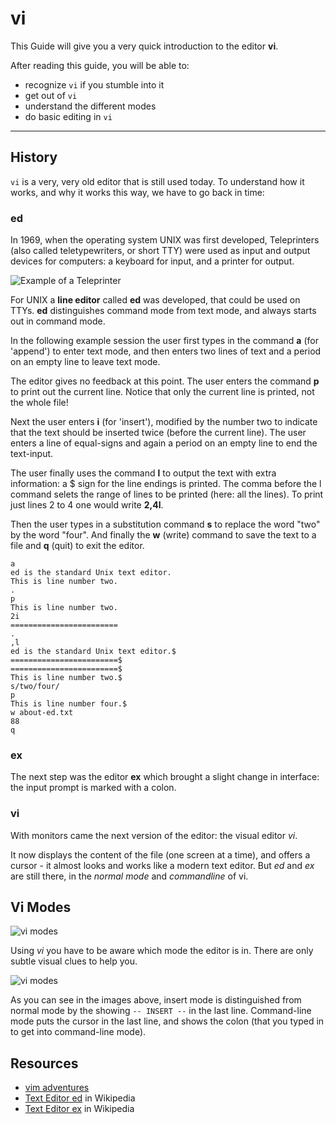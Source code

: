vi
=============

This Guide will give you a very quick introduction to
the editor **vi**.

After reading this guide, you will be able to:

* recognize `vi` if you stumble into it
* get out of `vi` 
* understand the different modes 
* do basic editing in `vi`


----------------------------------------------------------------

History
------------

`vi` is a very, very old editor that is still used today.
To understand how it works, and why it works this way, we
have to go back in time:

### ed

In 1969, when the operating system UNIX was first developed,
Teleprinters (also called teletypewriters, or short TTY) were
used as input and output devices for computers: a keyboard
for input, and a printer for output.

![Example of a Teleprinter](images/teletype-33.jpg)

For UNIX a **line editor** called **ed** was developed, that
could be used on TTYs. **ed** distinguishes command mode from text mode,
and always starts out in command mode.  

In the following example session the user first types in the command **a** 
(for 'append') to enter text mode, and then enters two lines of text
and a period on an empty line to leave text mode.

The editor gives no feedback at this point.  The user enters 
the command **p** to print out the current line.
Notice that only the current line is printed, not the whole file!

Next the user enters **i** (for 'insert'), modified by the number two
to indicate that the text should be inserted twice (before the current line).
The user enters a line of equal-signs and again a period on an empty line
to end the text-input.

The user finally uses the command **l** to output the text with extra information: 
a $ sign for the line endings is printed.  The comma before the l command
selets the range of lines to be printed (here: all the lines). To print
just lines 2 to 4 one would write **2,4l**.

Then the user types in a substitution command **s** to replace
the word "two" by the word "four". And finally the **w** (write) command
to save the text to a file and **q** (quit) to exit the editor.

    a
    ed is the standard Unix text editor.
    This is line number two.
    .
    p
    This is line number two.
    2i
    ========================
    .
    ,l
    ed is the standard Unix text editor.$
    ========================$
    ========================$
    This is line number two.$
    s/two/four/
    p
    This is line number four.$
    w about-ed.txt
    88
    q


### ex

The next step was the editor **ex** which brought a slight change
in interface: the input prompt is marked with a colon.

### vi

With monitors came the next version of the editor: the visual editor *vi*.

It now displays the content of the file (one screen at a time),
and offers a cursor - it almost looks and works like a modern text editor.
But *ed* and *ex* are still there, in the *normal mode* and *commandline* of vi.

Vi Modes
--------

![vi modes](images/vi-modes.svg)

Using *vi* you have to be aware which mode the editor is in. There
are only subtle visual clues to help you.

![vi modes](images/vi-recognize-modes.png)

As you can see in the images above, insert mode is distinguished
from normal mode by the showing `-- INSERT --` in the last line.
Command-line mode puts the cursor in the last line, and shows the colon
(that you typed in to get into command-line mode).

Resources 
----------

* [vim adventures](https://vim-adventures.com)
* [Text Editor ed](https://en.wikipedia.org/wiki/Ed_(text_editor)) in Wikipedia
* [Text Editor ex](https://en.wikipedia.org/wiki/Ex_(text_editor)) in Wikipedia
